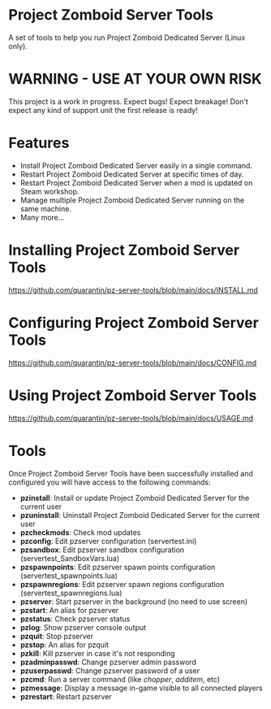# Project Zomboid Server Tools
A set of tools to help you run Project Zomboid Dedicated Server (Linux only).

# WARNING - USE AT YOUR OWN RISK
This project is a work in progress. Expect bugs! Expect breakage!
Don't expect any kind of support unit the first release is ready!

# Features
- Install Project Zomboid Dedicated Server easily in a single command.
- Restart Project Zomboid Dedicated Server at specific times of day.
- Restart Project Zomboid Dedicated Server when a mod is updated on Steam workshop.
- Manage multiple Project Zomboid Dedicated Server running on the same machine.
- Many more...

# Installing Project Zomboid Server Tools
https://github.com/quarantin/pz-server-tools/blob/main/docs/INSTALL.md

# Configuring Project Zomboid Server Tools
https://github.com/quarantin/pz-server-tools/blob/main/docs/CONFIG.md

# Using Project Zomboid Server Tools
https://github.com/quarantin/pz-server-tools/blob/main/docs/USAGE.md

# Tools
Once Project Zomboid Server Tools have been successfully installed and configured you will have access to the following commands:
- **pzinstall**: Install or update Project Zomboid Dedicated Server for the current user
- **pzuninstall**: Uninstall Project Zomboid Dedicated Server for the current user
- **pzcheckmods**: Check mod updates
- **pzconfig**: Edit pzserver configuration (servertest.ini)
- **pzsandbox**: Edit pzserver sandbox configuration (servertest_SandboxVars.lua)
- **pzspawnpoints**: Edit pzserver spawn points configuration (servertest_spawnpoints.lua)
- **pzspawnregions**: Edit pzserver spawn regions configuration (servertest_spawnregions.lua)
- **pzserver**: Start pzserver in the background (no need to use screen)
- **pzstart**: An alias for pzserver
- **pzstatus**: Check pzserver status
- **pzlog**: Show pzserver console output
- **pzquit**: Stop pzserver
- **pzstop**: An alias for pzquit
- **pzkill**: Kill pzserver in case it's not responding
- **pzadminpasswd**: Change pzserver admin password
- **pzuserpasswd**: Change pzserver password of a user
- **pzcmd**: Run a server command (like *chopper*, *additem*, etc)
- **pzmessage**: Display a message in-game visible to all connected players
- **pzrestart**: Restart pzserver
